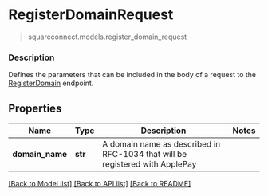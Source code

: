 # RegisterDomainRequest
> squareconnect.models.register_domain_request

### Description

Defines the parameters that can be included in the body of a request to the [RegisterDomain](#endpoint-registerdomain) endpoint.

## Properties
Name | Type | Description | Notes
------------ | ------------- | ------------- | -------------
**domain_name** | **str** | A domain name as described in RFC-1034 that will be registered with ApplePay | 

[[Back to Model list]](../README.md#documentation-for-models) [[Back to API list]](../README.md#documentation-for-api-endpoints) [[Back to README]](../README.md)


